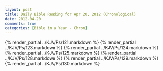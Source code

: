 ```yaml
---
layout: post
title: Daily Bible Reading for Apr 20, 2012 (Chronological)
date: 2012-04-20
comments: true
categories: [Bible in a Year - Chron]
---
```

{% render_partial ../KJV/Ps/121.markdown %}
{% render_partial ../KJV/Ps/123.markdown %}
{% render_partial ../KJV/Ps/124.markdown %}
{% render_partial ../KJV/Ps/125.markdown %}
{% render_partial ../KJV/Ps/128.markdown %}
{% render_partial ../KJV/Ps/129.markdown %}
{% render_partial ../KJV/Ps/130.markdown %}
